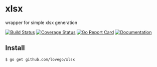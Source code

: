 # xlsx
wrapper for simple xlsx generation

[![Build Status](https://github.com/lovego/xlsx/actions/workflows/go.yml/badge.svg)](https://github.com/lovego/xlsx/actions/workflows/go.yml)
[![Coverage Status](https://coveralls.io/repos/github/lovego/xlsx/badge.svg?branch=master)](https://coveralls.io/github/lovego/xlsx)
[![Go Report Card](https://goreportcard.com/badge/github.com/lovego/xlsx)](https://goreportcard.com/report/github.com/lovego/xlsx)
[![Documentation](https://pkg.go.dev/badge/github.com/lovego/xlsx)](https://pkg.go.dev/github.com/lovego/xlsx@v0.0.5)

## Install
`$ go get github.com/lovego/xlsx`


